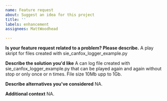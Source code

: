 ```yaml
---
name: Feature request
about: Suggest an idea for this project
title: ''
labels: enhancement
assignees: MattWoodhead

---
```


**Is your feature request related to a problem? Please describe.**
A play skript for files created with sie_canfox_logger_example.py 

**Describe the solution you'd like**
A can log file created with sie_canfox_logger_example.py that can be played again and again without stop or only once or n times. File size 10Mb upp to 1Gb.

**Describe alternatives you've considered**
NA.

**Additional context**
NA.
